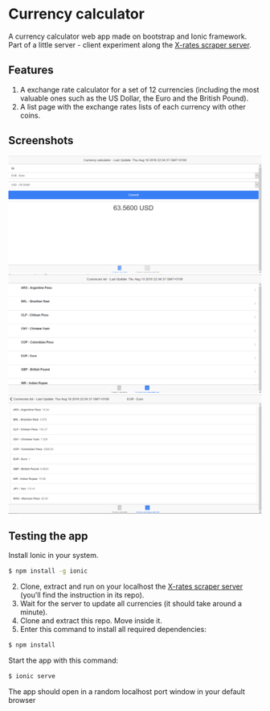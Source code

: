 # Currency calculator

A currency calculator web app made on bootstrap and Ionic framework. Part of a little server - client experiment along the [X-rates scraper server](https://github.com/mauriciojorta/X-rates-scraper-server).

## Features

1. A exchange rate calculator for a set of 12 currencies (including the most valuable ones such as the US Dollar, the Euro and the British Pound).
2. A list page with the exchange rates lists of each currency with other coins.

## Screenshots

![screenshot 1](screenshot1.png)
![screenshot 2](screenshot2.png)
![screenshot 3](screenshot3.png)

## Testing the app

Install Ionic in your system.

```sh
$ npm install -g ionic
```

2. Clone, extract and run on your localhost the [X-rates scraper server](https://github.com/mauriciojorta/X-rates-scraper-server) (you'll find the instruction in its repo).
3. Wait for the server to update all currencies (it should take around a minute).
4. Clone and extract this repo. Move inside it.
6. Enter this command to install all required dependencies:

```sh
$ npm install
```

Start the app with this command:

```sh
$ ionic serve
```
The app should open in a random localhost port window in your default browser



